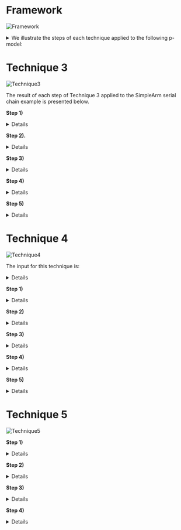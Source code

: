 # Framework
![Framework](https://github.com/UoY-RoboStar/physmod-physics-engine/assets/42748381/88e645d8-48e2-4ccb-b8ed-9f9be97680bf)

<details closed>
  <summary>We illustrate the steps of each technique applied to the following p-model:</summary>
    
  ![SimpleArmSerial](https://github.com/UoY-RoboStar/physmod-physics-engine/assets/42748381/40aa0e10-6436-444d-aa79-88fe527a29ed)

  ![JointDefs](https://github.com/UoY-RoboStar/physmod-physics-engine/assets/42748381/5f821b1f-1e85-43ef-bb0b-3795664cb316)


</details>

# Technique 3
![Technique3](https://github.com/UoY-RoboStar/physmod-physics-engine/assets/42748381/99aaf650-1751-4d50-a35b-245236da3117)

The result of each step of Technique 3 applied to the SimpleArm serial chain example is presented below.

**Step 1)**
<details closed>
    
  ![calculateFormulation](https://github.com/UoY-RoboStar/physmod-physics-engine/assets/42748381/0a5a6903-476e-4a76-bc28-fcc4995b30fb)

  The result of this step is: formulation = _SKO_

</details>



**Step 2).**
<details closed>

![calculateTopology](https://github.com/UoY-RoboStar/physmod-physics-engine/assets/42748381/a87bfaca-8e16-4e20-a2fe-39f07282f87d)

The output of this step is: Topology = _SerialChain_

</details>

**Step 3)**
<details closed>
  
![assignNumbering](https://github.com/UoY-RoboStar/physmod-physics-engine/assets/42748381/929c841e-26af-44b2-becf-877ae8562476)

![orderPmodel](https://github.com/UoY-RoboStar/physmod-physics-engine/assets/42748381/067685b1-74d6-4202-af9e-869591c98d46)

![getBaseLink](https://github.com/UoY-RoboStar/physmod-physics-engine/assets/42748381/875c923a-064b-45d4-9fd7-877c679a6cb2)

![getChildLinks](https://github.com/UoY-RoboStar/physmod-physics-engine/assets/42748381/c559cc30-e91d-4736-9540-124554900b1c)

The result of this step is: 

![assignNumberingOutput](https://github.com/UoY-RoboStar/physmod-physics-engine/assets/42748381/c223e7a3-7483-46d8-be0c-48992fcd39e0)
</details>

**Step 4)**
<details closed>

The formulation-dependent calculation for the components is as follows:

![linkEquations](https://github.com/UoY-RoboStar/physmod-physics-engine/assets/42748381/5aa0e785-7d58-43d9-a7c6-cb30edc276da)

![jointEquations](https://github.com/UoY-RoboStar/physmod-physics-engine/assets/42748381/cb857dff-7273-4707-ac77-ae491bcb76b7)

<details closed>
<summary>The result of this step is:</summary>

![Gripper](https://github.com/UoY-RoboStar/physmod-physics-engine/assets/42748381/d022dd68-98ed-460e-af54-755f62de2b44)

![IntermediateLink](https://github.com/UoY-RoboStar/physmod-physics-engine/assets/42748381/ecbaacd1-36e8-46ac-a486-b1cf2eab1098)

![BaseLink](https://github.com/UoY-RoboStar/physmod-physics-engine/assets/42748381/9885871d-9d5a-4f6f-846c-342098f88ffe)

![WristJoint](https://github.com/UoY-RoboStar/physmod-physics-engine/assets/42748381/1f3e7529-3fef-4a76-9e6e-6bf8a672bb42)

![ElbowJoint](https://github.com/UoY-RoboStar/physmod-physics-engine/assets/42748381/53df0a07-9ece-4276-9384-fe3ae8064c64)

</details>




</details>

**Step 5)**
<details closed>

The formulation-dependent calculation for the whole system is as follows:

![SystemEquations](https://github.com/UoY-RoboStar/physmod-physics-engine/assets/42748381/b6e45249-8a02-4e80-a488-93adf93540cd)

<details closed>
<summary>The result of this step is:</summary>
  
![pmodel1](https://github.com/UoY-RoboStar/physmod-physics-engine/assets/42748381/ac0551b1-b9ae-4b2b-9d6d-b7b08f8b184b)

![pmodel2](https://github.com/UoY-RoboStar/physmod-physics-engine/assets/42748381/905f693e-83e0-42d9-97b1-d1d83c1a5199)

![Functions](https://github.com/UoY-RoboStar/physmod-physics-engine/assets/42748381/a253b328-da44-4b5d-9c32-92bf37f53c7e)


</details>


</details>

# Technique 4

![Technique4](https://github.com/UoY-RoboStar/physmod-physics-engine/assets/42748381/321c62df-68ad-4902-9366-41bba2c3e1a0)

The input for this technique is:
<details closed>
pmodel = SimpleArm

userChoice = \{($\boldsymbol{\mathbf{\tau}}$, PlatformMapping, ($\boldsymbol{\mathbf{\tau}}$(0) = $\boldsymbol{\mathbf{0}}$, 1), (($\boldsymbol{\mathbf{\theta}}$,Method1, \textit{IBConditions}, 2)\}
</details>

**Step 1)**
<details closed>
  
![resolveMethod](https://github.com/UoY-RoboStar/physmod-physics-engine/assets/42748381/b1a14b17-9287-4276-b151-7efb56ef3480)


<details closed>
<summary>The result of this step is:</summary>
  
choice = \{($\boldsymbol{\mathbf{\tau}}$, PlatformMapping, $\boldsymbol{\mathbf{\tau}}(0) = \boldsymbol{\mathbf{0}}$, 1), ($\boldsymbol{\mathbf{\theta}},Method1$, \textit{IBConditions}, 7), ($\dot{\boldsymbol{\mathbf{\theta}}}$, Euler, $\dot{\boldsymbol{\mathbf{\theta}}}(0) = \boldsymbol{\mathbf{0}}, 6)$, $(\ddot{\boldsymbol{\mathbf{\theta}}}$, Direct Forward Dynamics,  $\ddot{\boldsymbol{\mathbf{\theta}}}(0) = \\boldsymbol{\mathbf{0}}$, 5), ($\boldsymbol{\mathbf{C}}$, Newton-Euler Inverse Dynamics, $\boldsymbol{\mathbf{C}}(\boldsymbol{\mathbf{0}}) = \boldsymbol{\mathbf{0}}$, 3), ($\mathcal{M}$, Composite Body Algorithm, $\mathcal{M}(\boldsymbol{\mathbf{0}}) = \mathcal{M}$, 2), ($\mathcal{M}^{-1}$, Cholesky Algorithm, $\mathcal{M}^{-1}(\boldsymbol{\mathbf{0}}) = \boldsymbol{\mathbf{0}}$, 4)\}

</details>
</details>

**Step 2)**
<details closed>

![updatePModel](https://github.com/UoY-RoboStar/physmod-physics-engine/assets/42748381/d57ea0e7-b3b5-472e-a886-8f0bf584f2e9)

<details closed>
  <summary>The result of this step:</summary>
  
  appends the variable minv to the pmodel. 
  </details>
</details>

**Step 3)**
<details closed>
<details closed>
<summary>The result of this step is:</summary>
  
![appendSolutions_result](https://github.com/UoY-RoboStar/physmod-physics-engine/assets/42748381/a6d292e3-540f-4ecd-9682-d5a818b36be6)

  </details>
</details>

**Step 4)**
<details closed>

  The result of this step is:
<details closed>
  
![appendConstraints_result](https://github.com/UoY-RoboStar/physmod-physics-engine/assets/42748381/19c71f53-2da1-406d-a6fa-53a62d6e47e1)

  </details>
</details>

**Step 5)**
<details closed>
  
<details closed>
<summary>The result of this step is:</summary>

![computeErrors_result](https://github.com/UoY-RoboStar/physmod-physics-engine/assets/42748381/b7f99e80-7c75-4f71-b933-e7ec3d13995d)

  
  </details>
</details>

# Technique 5
![Technique5](https://github.com/UoY-RoboStar/physmod-physics-engine/assets/42748381/251c93e0-ffdf-4b75-a85a-21505bfce027)



**Step 1)**
<details closed>
  
<details closed>
<summary>The result of this step is:</summary>
  
![T5S1_1](https://github.com/UoY-RoboStar/physmod-physics-engine/assets/42748381/0c6cbe77-e00c-4af0-9c4f-e8f4fc4dc171)

![T5S1_2](https://github.com/UoY-RoboStar/physmod-physics-engine/assets/42748381/f19a7981-2fc0-4c27-9295-6c121fc6acc5)

![T5S1_3](https://github.com/UoY-RoboStar/physmod-physics-engine/assets/42748381/de3fb8e5-b22c-4ecd-b45b-b7bbe2fa01d1)

![T5S1_4](https://github.com/UoY-RoboStar/physmod-physics-engine/assets/42748381/42925537-0254-4476-be7c-f2956d18ca8b)


  </details>
</details>

**Step 2)**
<details closed>
  
![initialiseState](https://github.com/UoY-RoboStar/physmod-physics-engine/assets/42748381/603035f5-2fa3-4f6e-aaf4-e8aa52e83696)

  The result of this step is:
<details closed>

  </details>
</details>

**Step 3)**
<details closed>

  The result of this step is:
<details closed>

  </details>
</details>

**Step 4)**
<details closed>

  The result of this step is:
<details closed>

  </details>
</details>
